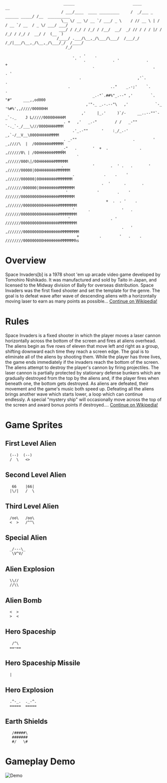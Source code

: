 ```
                          _____                          ____                     __              
                         / ___/____  ____ _________     /  _/___ _   ______ _____/ /__  __________
                         \__ \/ __ \/ __ `/ ___/ _ \    / // __ \ | / / __ `/ __  / _ \/ ___/ ___/
                        ___/ / /_/ / /_/ / /__/  __/  _/ // / / / |/ / /_/ / /_/ /  __/ /  (__  ) 
                       /____/ .___/\__,_/\___/\___/  /___/_/ /_/|___/\__,_/\__,_/\___/_/  /____/  
                           /_/                                                                    
                       
                              .  . '    .
                               '   .            . '            .                +
                                       `                          '    . '
                                 .                         ,'`.                         .
                            .                  .."    _.-;'    `.              .
                                       _.-"`.##%"_.--" ,'        `.           "#"     ___,,od000
                                    ,'"-_ _.-.--"\   ,'            `-_       '%#%',,/////00000HH
                                  ,'     |_.'     )`/-     __..--""`-_`-._    J L/////00000HHHHM
                          . +   ,'   _.-"        / /   _-""           `-._`-_/___\///0000HHHHMMM
                              .'_.-""      '    :_/_.-'                 _,`-/__V__\0000HHHHHMMMM
                          . _-""                         .        '   _,////\  |  /000HHHHHMMMMM
                         _-"   .       '  +  .              .        ,//////0\ | /00HHHHHHHMMMMM
                                `                                   ,//////000\|/00HHHHHHHMMMMMM
                         .             '       .  ' .   .       '  ,//////00000|00HHHHHHHHMMMMMM
                              .             .    .    '           ,//////000000|00HHHHHHHMMMMMMM
                                           .  '      .       .   ,///////000000|0HHHHHHHHMMMMMMM
                           '             '        .    '         ///////000000000HHHHHHHHMMMMMMM
                                             +  .  . '    .     ,///////000000000HHHHHHHMMMMMMMM
                              '      .              '   .       ///////000000000HHHHHHHHMMMMMMMM
                            '                  . '              ///////000000000HHHHHHHHMMMMMMMM
                                                    .   '      ,///////000000000HHHHHHHHMMMMMMMM
                                +         .        '   .    .  ////////000000000HHHHHHHHMMMMMMhs
```

# Overview
Space Invaders[b] is a 1978 shoot 'em up arcade video game developed by Tomohiro Nishikado. It was manufactured and sold 
by Taito in Japan, and licensed to the Midway division of Bally for overseas distribution. Space Invaders was the first 
fixed shooter and set the template for the genre. The goal is to defeat wave after wave of descending aliens with a 
horizontally moving laser to earn as many points as possible... [Continue on Wikipedia!](https://en.wikipedia.org/wiki/Space_Invaders)

# Rules
Space Invaders is a fixed shooter in which the player moves a laser cannon horizontally across the bottom of the screen 
and fires at aliens overhead. The aliens begin as five rows of eleven that move left and right as a group, shifting 
downward each time they reach a screen edge. The goal is to eliminate all of the aliens by shooting them. While the 
player has three lives, the game ends immediately if the invaders reach the bottom of the screen. The aliens attempt to 
destroy the player's cannon by firing projectiles. The laser cannon is partially protected by stationary defense bunkers
which are gradually destroyed from the top by the aliens and, if the player fires when beneath one, the bottom gets destroyed.
As aliens are defeated, their movement and the game's music both speed up. Defeating all the aliens brings another wave 
which starts lower, a loop which can continue endlessly. A special "mystery ship" will occasionally move across the top 
of the screen and award bonus points if destroyed.... [Continue on Wikipedia!](https://en.wikipedia.org/wiki/Space_Invaders)

# Game Sprites
## First Level Alien
```
  (--)  (--)
  /  \   <> 
```

## Second Level Alien
```
   66    |66|
  |\/|   /  \
```

## Third Level Alien
```
  /oo\   /oo\
  <  >   /^^\
```

## Special Alien
```
  _/---\_
   \V^V/
```

## Alien Explosion
```
  \\//
  //\\
```

## Alien Bomb
```
  <  >
  >  <
```

## Hero Spaceship
```
   /^\
  ==~==
```

## Hero Spaceship Missile
```
  |
```

## Hero Explosion
```
  .^-_.  ._-^.
  =====  =====
```

## Earth Shields
```
   /#####\
   #######
   #/   \#
```


# Gameplay Demo
![Demo]()